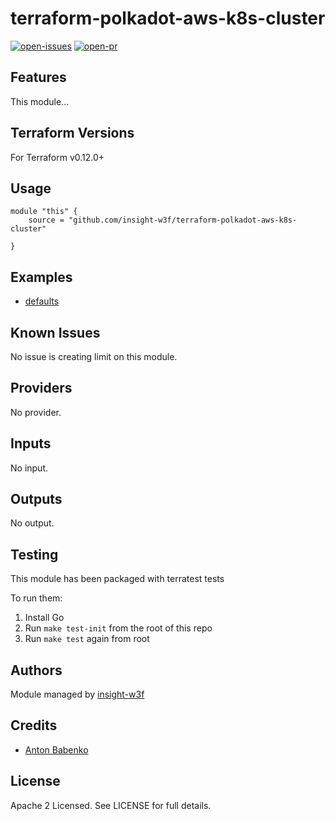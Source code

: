 # terraform-polkadot-aws-k8s-cluster

[![open-issues](https://img.shields.io/github/issues-raw/insight-w3f/terraform-polkadot-aws-k8s-cluster?style=for-the-badge)](https://github.com/insight-w3f/terraform-polkadot-aws-k8s-cluster/issues)
[![open-pr](https://img.shields.io/github/issues-pr-raw/insight-w3f/terraform-polkadot-aws-k8s-cluster?style=for-the-badge)](https://github.com/insight-w3f/terraform-polkadot-aws-k8s-cluster/pulls)

## Features

This module...

## Terraform Versions

For Terraform v0.12.0+

## Usage

```
module "this" {
    source = "github.com/insight-w3f/terraform-polkadot-aws-k8s-cluster"

}
```
## Examples

- [defaults](https://github.com/insight-w3f/terraform-polkadot-aws-k8s-cluster/tree/master/examples/defaults)

## Known  Issues
No issue is creating limit on this module.

<!-- BEGINNING OF PRE-COMMIT-TERRAFORM DOCS HOOK -->
## Providers

No provider.

## Inputs

No input.

## Outputs

No output.

<!-- END OF PRE-COMMIT-TERRAFORM DOCS HOOK -->

## Testing
This module has been packaged with terratest tests

To run them:

1. Install Go
2. Run `make test-init` from the root of this repo
3. Run `make test` again from root

## Authors

Module managed by [insight-w3f](https://github.com/insight-w3f)

## Credits

- [Anton Babenko](https://github.com/antonbabenko)

## License

Apache 2 Licensed. See LICENSE for full details.